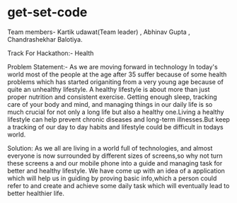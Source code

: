 # get-set-code
Team members- Kartik udawat(Team leader) ,
               Abhinav Gupta ,
               Chandrashekhar Balotiya.
               
 Track For Hackathon:- Health 
 
 Problem Statement:- 
 As we are moving forward in technology In today's world most of the people at the age after 35 suffer because of some health problems which has started origaniting from a very   young age because of quite an unhealthy lifestyle. A healthy lifestyle is about more than just proper nutrition and consistent exercise. Getting enough sleep, tracking care of your body and mind, and managing things in our daily life is so much crucial for not only a long life but also a healthy one.Living a healthy lifestyle can help prevent chronic diseases and long-term illnesses.But keep a tracking of our day to day habits and lifestyle could be difficult in todays world.
 
 
 Solution: As we all are living in a world full of technologies, and almost everyone is now surrounded by different sizes of screens,so why not turn these screens a and our mobile phone into a guide and managing task for better and healthy lifestyle. We have come up with an idea of a application which will help us in guiding by proving  basic info,which a person could refer to and  create and achieve some daily task which will eventually lead to better healthier life.
